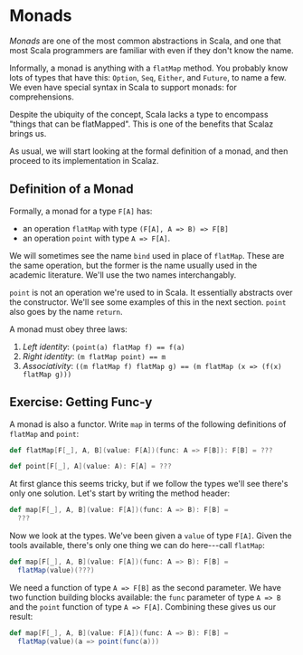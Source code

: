# Monads

*Monads* are one of the most common abstractions in Scala, and one that most Scala programmers are familiar with even if they don't know the name.

Informally, a monad is anything with a `flatMap` method. You probably know lots of types that have this: `Option`, `Seq`, `Either`, and `Future`, to name a few. We even have special syntax in Scala to support monads: for comprehensions.

Despite the ubiquity of the concept, Scala lacks a type to encompass "things that can be flatMapped". This is one of the benefits that Scalaz brings us.

As usual, we will start looking at the formal definition of a monad, and then proceed to its implementation in Scalaz.

## Definition of a Monad

Formally, a monad for a type `F[A]` has:

- an operation `flatMap` with type `(F[A], A => B) => F[B]`
- an operation `point` with type `A => F[A]`.

We will sometimes see the name `bind` used in place of `flatMap`. These are the same operation, but the former is the name usually used in the academic literature. We'll use the two names interchangably.

`point` is not an operation we're used to in Scala. It essentially abstracts over the constructor. We'll see some examples of this in the next section. `point` also goes by the name `return`.

A monad must obey three laws:

1. *Left identity*: `(point(a) flatMap f) == f(a)`
2. *Right identity*: `(m flatMap point) == m`
3. *Associativity*: `((m flatMap f) flatMap g) == (m flatMap (x => (f(x) flatMap g)))`

## Exercise: Getting Func-y

A monad is also a functor. Write `map` in terms of the following definitions of `flatMap` and `point`:

~~~ scala
def flatMap[F[_], A, B](value: F[A])(func: A => F[B]): F[B] = ???

def point[F[_], A](value: A): F[A] = ???
~~~

<div class="solution">
At first glance this seems tricky, but if we follow the types we'll see there's only one solution. Let's start by writing the method header:

~~~ scala
def map[F[_], A, B](value: F[A])(func: A => B): F[B] =
  ???
~~~

Now we look at the types. We've been given a `value` of type `F[A]`. Given the tools available, there's only one thing we can do here---call `flatMap`:

~~~ scala
def map[F[_], A, B](value: F[A])(func: A => B): F[B] =
  flatMap(value)(???)
~~~

We need a function of type `A => F[B]` as the second parameter. We have two function building blocks available: the `func` parameter of type `A => B` and the `point` function of type `A => F[A]`. Combining these gives us our result:

~~~ scala
def map[F[_], A, B](value: F[A])(func: A => B): F[B] =
  flatMap(value)(a => point(func(a)))
~~~
</div>
